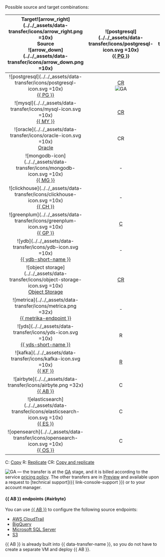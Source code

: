 Possible source and target combinations:



|     Target![arrow_right](../../_assets/data-transfer/icons/arrow_right.png =10x)<br>Source<br>![arrow_down](../../_assets/data-transfer/icons/arrow_down.png =10x)      | ![postgresql](../../_assets/data-transfer/icons/postgresql-icon.svg =10x)<br>[{{ PG }}](../../data-transfer/operations/endpoint/target/postgresql.md) | ![mysql](../../_assets/data-transfer/icons/mysql-icon.svg =10x)<br>[{{ MY }}](../../data-transfer/operations/endpoint/target/mysql.md) | ![mongodb](../../_assets/data-transfer/icons/mongodb-icon.svg =10x)<br>[{{ MG }}](../../data-transfer/operations/endpoint/target/mongodb.md) | ![clickhouse](../../_assets/data-transfer/icons/clickhouse-icon.svg =10x)<br>[{{ CH }}](../../data-transfer/operations/endpoint/target/clickhouse.md) | ![greenplum](../../_assets/data-transfer/icons/greenplum-icon.svg =10x)<br>[{{ GP }}](../../data-transfer/operations/endpoint/target/greenplum.md) | ![ydb](../../_assets/data-transfer/icons/ydb-icon.svg =10x)<br>[{{ ydb-short-name }}](../../data-transfer/operations/endpoint/target/yandex-database.md) | ![object storage](../../_assets/data-transfer/icons/object-storage-icon.svg =10x)<br>[Object Storage](../../data-transfer/operations/endpoint/target/object-storage.md) | ![apache kafka](../../_assets/data-transfer/icons/kafka-icon.svg =10x)<br>[Apache Kafka](../../data-transfer/operations/endpoint/target/kafka.md) | ![yds](../../_assets/data-transfer/icons/yds-icon.svg =10x)<br>[{{ yds-short-name }}](../../data-transfer/operations/endpoint/target/data-streams.md) | ![elasticsearch](../../_assets/data-transfer/icons/elasticsearch-icon.svg =10x)<br>[{{ ES }}](../../data-transfer/operations/endpoint/target/elasticsearch.md) | ![opensearch](../../_assets/data-transfer/icons/opensearch-icon.svg =10x)<br>[{{ OS }}](../../data-transfer/operations/endpoint/target/opensearch.md) |      ![arrow_left](../../_assets/data-transfer/icons/arrow_left.png =10x)Target<br>Source<br>![arrow_down](../../_assets/data-transfer/icons/arrow_down.png =10x)       |
|:-----------------------------------------------------------------------------------------------------------------------------------------------------------------------:|:-----------------------------------------------------------------------------------------------------------------------------------------------------:|:--------------------------------------------------------------------------------------------------------------------------------------:|:--------------------------------------------------------------------------------------------------------------------------------------------:|:-----------------------------------------------------------------------------------------------------------------------------------------------------:|:--------------------------------------------------------------------------------------------------------------------------------------------------:|:--------------------------------------------------------------------------------------------------------------------------------------------------------:|:-----------------------------------------------------------------------------------------------------------------------------------------------------------------------:|:-------------------------------------------------------------------------------------------------------------------------------------------------:|:-----------------------------------------------------------------------------------------------------------------------------------------------------:|:--------------------------------------------------------------------------------------------------------------------------------------------------------------:|:-----------------------------------------------------------------------------------------------------------------------------------------------------:|:-----------------------------------------------------------------------------------------------------------------------------------------------------------------------:|
|          ![postgresql](../../_assets/data-transfer/icons/postgresql-icon.svg =10x)<br>[{{ PG }}](../../data-transfer/operations/endpoint/source/postgresql.md)          |                       [CR](../../data-transfer/tutorials/managed-postgresql)<br>![GA](../../_assets/console-icons/credit-card.svg)                        |                                           [CR](../../data-transfer/tutorials/mpg-to-mmy.md)                                            |                                                                      -                                                                       |                       [CR](../../data-transfer/tutorials/rdbms-to-clickhouse)<br>![GA](../../_assets/console-icons/credit-card.svg)                       |                                              [C](../../data-transfer/tutorials/managed-greenplum.md)R                                              |                                                    [CR](../../data-transfer/tutorials/mpg-to-ydb.md)                                                     |                                                         [C](../../data-transfer/tutorials/mpg-to-objstorage.md)                                                         |                         [CR](../../data-transfer/tutorials/cdc-mpg.md)<br>![GA](../../_assets/console-icons/credit-card.svg)                          |                                                   [CR](../../data-transfer/tutorials/mpg-to-yds.md)                                                   |                                                                               C                                                                                |                                                                           C                                                                           |          ![postgresql](../../_assets/data-transfer/icons/postgresql-icon.svg =10x)<br>[{{ PG }}](../../data-transfer/operations/endpoint/source/postgresql.md)          |
|                 ![mysql](../../_assets/data-transfer/icons/mysql-icon.svg =10x)<br>[{{ MY }}](../../data-transfer/operations/endpoint/source/mysql.md)                  |                                                   [CR](../../data-transfer/tutorials/mmy-to-mpg.md)                                                   |                  [C](../../data-transfer/tutorials/managed-mysql)R<br>![GA](../../_assets/console-icons/credit-card.svg)                   |                                                                      -                                                                       |                       [CR](../../data-transfer/tutorials/mysql-to-clickhouse)<br>![GA](../../_assets/console-icons/credit-card.svg)                       |                                                 [CR](../../data-transfer/tutorials/mmy-to-mgp.md)                                                  |                                               [CR](../../data-transfer/tutorials/managed-mysql-to-ydb.md)                                                |                                                        [C](../../data-transfer/tutorials/mmy-objs-migration.md)                                                         |                         [CR](../../data-transfer/tutorials/cdc-mmy.md)<br>![GA](../../_assets/console-icons/credit-card.svg)                          |                                                   [CR](../../data-transfer/tutorials/mmy-to-yds.md)                                                   |                                                                               -                                                                                |                                                                           -                                                                           |                 ![mysql](../../_assets/data-transfer/icons/mysql-icon.svg =10x)<br>[{{ MY }}](../../data-transfer/operations/endpoint/source/mysql.md)                  |
|                 ![oracle](../../_assets/data-transfer/icons/oracle-icon.svg =10x)<br>[Oracle](../../data-transfer/operations/endpoint/source/oracle.md)                 |                                                                          CR                                                                           |                                                                   -                                                                    |                                                                      -                                                                       |                                                                          CR                                                                           |                                                                         CR                                                                         |                                                                            -                                                                             |                                                                                    -                                                                                    |                                                                         -                                                                         |                                                                           -                                                                           |                                                                               -                                                                                |                                                                           -                                                                           |                 ![oracle](../../_assets/data-transfer/icons/oracle-icon.svg =10x)<br>[Oracle](../../data-transfer/operations/endpoint/source/oracle.md)                 |
|            ![mongodb-icon](../../_assets/data-transfer/icons/mongodb-icon.svg =10x)<br>[{{ MG }}](../../data-transfer/operations/endpoint/source/mongodb.md)            |                                                                           -                                                                           |                                                                   -                                                                    |                   [CR](../../data-transfer/tutorials/managed-mongodb.md)<br>![GA](../../_assets/console-icons/credit-card.svg)                   |                                                                           -                                                                           |                                                                         -                                                                          |                                                                            -                                                                             |                                                                                    C                                                                                    |                                                                         -                                                                         |                                                                           -                                                                           |                                                                               -                                                                                |                                                                           -                                                                           |            ![mongodb-icon](../../_assets/data-transfer/icons/mongodb-icon.svg =10x)<br>[{{ MG }}](../../data-transfer/operations/endpoint/source/mongodb.md)            |
|          ![clickhouse](../../_assets/data-transfer/icons/clickhouse-icon.svg =10x)<br>[{{ CH }}](../../data-transfer/operations/endpoint/source/clickhouse.md)          |                                                                           -                                                                           |                                                                   -                                                                    |                                                                      -                                                                       |                        [C](../../data-transfer/tutorials/managed-clickhouse)<br>![GA](../../_assets/console-icons/credit-card.svg)                        |                                                                         -                                                                          |                                                                            -                                                                             |                                                                                    -                                                                                    |                                                                         -                                                                         |                                                                           -                                                                           |                                                                               -                                                                                |                                                                           -                                                                           |          ![clickhouse](../../_assets/data-transfer/icons/clickhouse-icon.svg =10x)<br>[{{ CH }}](../../data-transfer/operations/endpoint/source/clickhouse.md)          |
|           ![greenplum](../../_assets/data-transfer/icons/greenplum-icon.svg =10x)<br>[{{ GP }}](../../data-transfer/operations/endpoint/source/greenplum.md)            |                                             [C](../../data-transfer/tutorials/greenplum-to-postgresql.md)                                             |                                                                   -                                                                    |                                                                      -                                                                       |                    [C](../../data-transfer/tutorials/greenplum-to-clickhouse.md)<br>![GA](../../_assets/console-icons/credit-card.svg)                    |                                              [C](../../data-transfer/tutorials/managed-greenplum.md)                                               |                                                                            -                                                                             |                                                                                    -                                                                                    |                                                                         -                                                                         |                                                                           -                                                                           |                                                                               -                                                                                |                                                                           -                                                                           |           ![greenplum](../../_assets/data-transfer/icons/greenplum-icon.svg =10x)<br>[{{ GP }}](../../data-transfer/operations/endpoint/source/greenplum.md)            |
|              ![ydb](../../_assets/data-transfer/icons/ydb-icon.svg =10x)<br>[{{ ydb-short-name }}](../../data-transfer/operations/endpoint/source/ydb.md)               |                                                                           -                                                                           |                                                                   -                                                                    |                                                                      -                                                                       |                                                                          CR                                                                           |                                                                         -                                                                          |                                                                            -                                                                             |                                                                                    C                                                                                    |                                                  [CR](../../data-transfer/tutorials/cdc-ydb.md)                                                   |                                                   [CR](../../data-transfer/tutorials/ydb-to-yds.md)                                                   |                                                                               -                                                                                |                                                                           -                                                                           |              ![ydb](../../_assets/data-transfer/icons/ydb-icon.svg =10x)<br>[{{ ydb-short-name }}](../../data-transfer/operations/endpoint/source/ydb.md)               |
| ![object storage](../../_assets/data-transfer/icons/object-storage-icon.svg =10x)<br>[Object Storage](../../data-transfer/operations/endpoint/source/object-storage.md) |                                          [CR](../../data-transfer/tutorials/object-storage-to-postgresql.md)                                          |                                       [CR](../../data-transfer/tutorials/objs-mmy-migration.md)                                        |                                                                      -                                                                       |                                          [CR](../../data-transfer/tutorials/object-storage-to-clickhouse.md)                                          |                                         [CR](../../data-transfer/tutorials/object-storage-to-greenplum.md)                                         |                                               [CR](../../data-transfer/tutorials/object-storage-to-ydb.md)                                               |                                                                                    -                                                                                    |                                                                         -                                                                         |                                                                           -                                                                           |                                                                               -                                                                                |                                                                           -                                                                           | ![object storage](../../_assets/data-transfer/icons/object-storage-icon.svg =10x)<br>[Object Storage](../../data-transfer/operations/endpoint/source/object-storage.md) |
|          ![metrica](../../_assets/data-transfer/icons/metrica.png =32x)<br>[{{ metrika-endpoint }}](../../data-transfer/operations/endpoint/source/metrika.md)          |                                                                           -                                                                           |                                                                   -                                                                    |                                                                      -                                                                       |                                              [R](../../data-transfer/tutorials/metrika-to-clickhouse.md)                                              |                                                                         -                                                                          |                                                                            -                                                                             |                                                                                    -                                                                                    |                                                                         -                                                                         |                                                                           -                                                                           |                                                                               -                                                                                |                                                                           -                                                                           |          ![metrica](../../_assets/data-transfer/icons/metrica.png =32x)<br>[{{ metrika-endpoint }}](../../data-transfer/operations/endpoint/source/metrika.md)          |
|          ![yds](../../_assets/data-transfer/icons/yds-icon.svg =10x)<br>[{{ yds-short-name }}](../../data-transfer/operations/endpoint/source/data-streams.md)          |                                                                           R                                                                           |                                                                   R                                                                    |                                                                      R                                                                       |                       [R](../../data-transfer/tutorials/yds-to-clickhouse.md)<br>![GA](../../_assets/console-icons/credit-card.svg)                       |                                                                         R                                                                          |                                                   R<br>![GA](../../_assets/console-icons/credit-card.svg)                                                    |                                                         [R](../../data-transfer/tutorials/yds-to-objstorage.md)                                                         |                                                R<br>![GA](../../_assets/console-icons/credit-card.svg)                                                |                                                                           R                                                                           |                                                                               R                                                                                |                                                  [R](../../data-transfer/tutorials/trails-to-os.md)                                                   |          ![yds](../../_assets/data-transfer/icons/yds-icon.svg =10x)<br>[{{ yds-full-name }}](../../data-transfer/operations/endpoint/source/data-streams.md)           |
|                 ![kafka](../../_assets/data-transfer/icons/kafka-icon.svg =10x)<br>[{{ KF }}](../../data-transfer/operations/endpoint/source/kafka.md)                  |                                                   [R](../../data-transfer/tutorials/mkf-to-mpg.md)                                                    |                                            [R](../../data-transfer/tutorials/mkf-to-mmy.md)                                            |                                               [R](../../data-transfer/tutorials/mkf-to-mmg.md)                                               |                                                     [R](../../data-transfer/tutorials/mkf-to-mch)                                                     |                                          [R](../../data-transfer/tutorials/managed-kafka-to-greenplum.md)                                          |                            [R](../../data-transfer/tutorials/mkf-to-ydb.md)<br>![GA](../../_assets/console-icons/credit-card.svg)                            |                                                                                    R                                                                                    |                        [R](../../data-transfer/tutorials/mkf-to-mkf.md)<br>![GA](../../_assets/console-icons/credit-card.svg)                         |                                                   [R](../../data-transfer/tutorials/mkf-to-yds.md)                                                    |                             R                              |                                                   [R](../../data-transfer/tutorials/mkf-to-mos.md)                                                    |                 ![kafka](../../_assets/data-transfer/icons/kafka-icon.svg =10x)<br>[{{ KF }}](../../data-transfer/operations/endpoint/source/kafka.md)                  |
|                                         ![airbyte](../../_assets/data-transfer/icons/airbyte.png =32x)<br>[{{ AB }}](#airbyte)                                          |                                                                           C                                                                           |                                                                   C                                                                    |                                                                      C                                                                       |                                                                           C                                                                           |                                                                         C                                                                          |                                                                            C                                                                             |                                                                                    -                                                                                    |                                                                         C                                                                         |                                                                           C                                                                           |                                                                               -                                                                                |                                                                           -                                                                           |                                         ![airbyte](../../_assets/data-transfer/icons/airbyte.png =32x)<br>[{{ AB }}](#airbyte)                                          |
|     ![elasticsearch](../../_assets/data-transfer/icons/elasticsearch-icon.svg =10x)<br>[{{ ES }}](../../data-transfer/operations/endpoint/source/elasticsearch.md)      |                                                                           C                                                                           |                                                                   -                                                                    |                                                                      -                                                                       |                                                                           C                                                                           |                                                                         C                                                                          |                                                                            C                                                                             |                                                                                    C                                                                                    |                                                                         C                                                                         |                                                                           C                                                                           |                                                                               C                                                                                |                                                   [C](../../data-transfer/tutorials/mes-to-mos.md)                                                    |     ![elasticsearch](../../_assets/data-transfer/icons/elasticsearch-icon.svg =10x)<br>[{{ ES }}](../../data-transfer/operations/endpoint/source/elasticsearch.md)      |
|          ![opensearch](../../_assets/data-transfer/icons/opensearch-icon.svg =10x)<br>[{{ OS }}](../../data-transfer/operations/endpoint/source/opensearch.md)          |                                                                           C                                                                           |                                                                   -                                                                    |                                                                      -                                                                       |                                                                           C                                                                           |                                                                         C                                                                          |                                                                            C                                                                             |                                                                                    C                                                                                    |                                                                         C                                                                         |                                                                           C                                                                           |                                                                               C                                                                                |                                                    [C](../../data-transfer/tutorials/os-to-mos.md)                                                    |          ![opensearch](../../_assets/data-transfer/icons/opensearch-icon.svg =10x)<br>[{{ OS }}](../../data-transfer/operations/endpoint/source/opensearch.md)          |




C: [Copy](../../data-transfer/concepts/transfer-lifecycle.md#copy)
R: [Replicate](../../data-transfer/concepts/transfer-lifecycle.md#replication)
CR: [Copy and replicate](../../data-transfer/concepts/transfer-lifecycle.md#copy-and-replication)



![GA](../../_assets/console-icons/credit-card.svg) — the transfer is at the [GA](../../overview/concepts/launch-stages.md) stage, and it is billed according to the service [pricing policy](../../data-transfer/pricing.md).
The other transfers are in [Preview](../../overview/concepts/launch-stages.md) and available upon a request to [technical support]({{ link-console-support }}) or to your account manager.



#### {{ AB }} endpoints {#airbyte}

You can use [{{ AB }}](https://docs.airbyte.com/integrations/sources) to configure the following source endpoints:

* [AWS CloudTrail](../../data-transfer/operations/endpoint/source/aws-cloudtrail.md)
* [BigQuery](../../data-transfer/operations/endpoint/source/bigquery.md)
* [Microsoft SQL Server](../../data-transfer/operations/endpoint/source/mssql.md)
* [S3](../../data-transfer/operations/endpoint/source/s3.md)

{{ AB }} is already built into {{ data-transfer-name }}, so you do not have to create a separate VM and deploy {{ AB }}.


